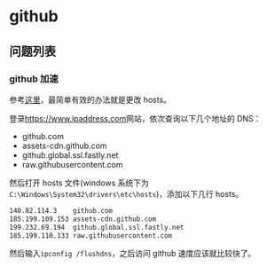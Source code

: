 # github

## 问题列表

### github 加速

参考[这里](https://zhuanlan.zhihu.com/p/75994966)，最简单有效的办法就是更改 hosts。

登录<https://www.ipaddress.com>网站，依次查询以下几个地址的 DNS：

- github.com
- assets-cdn.github.com
- github.global.ssl.fastly.net
- raw.githubusercontent.com

然后打开 hosts 文件(windows 系统下为`C:\Windows\System32\drivers\etc\hosts`)，添加以下几行 hosts。

```txt
140.82.114.3    github.com
185.199.109.153 assets-cdn.github.com
199.232.69.194  github.global.ssl.fastly.net
185.199.110.133 raw.githubusercontent.com
```

然后输入`ipconfig /flushdns`，之后访问 github 速度应该就比较快了。
